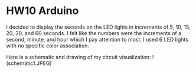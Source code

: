 # HW10 Arduino
 
I decided to display the seconds on the LED lights in increments of 5, 10, 15, 20, 30, and 60 seconds. I felt like the numbers were the increments of a second, minute, and hour which I pay attention to most. I used 6 LED lights with no specific color association.

Here is a schematic and drawing of my circuit visualization:
!(schematic1.JPEG)
